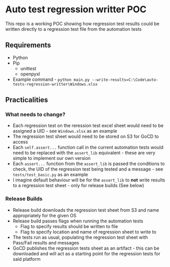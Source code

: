 # Auto test regression writter POC
 
This repo is a working POC showing how regression test results could be written directly to a regression test file from the automation tests

## Requirements
- Python
- Pip
    - unittest
    - openpyxl
- Example command - `python main.py --write-results=C:\Code\auto-tests-regression-writter\Windows.xlsx`

## Practicalities
### What needs to change?
- Each regression test on the reression test excel sheet would need to be assigned a UID - see `Windows.xlsx` as an example
- The regression test sheet would need to be stored on S3 for GoCD to access
- Each `self.assert...` function call in the current automation tests would need to be replaced with the `assert_lib` equivalent - these are very simple to implement our own version
- Each `assert...` function from the `assert_lib` is passed the conditions to check, the UID of the regression test being tested and a message - see `tests/test_basic.py` as an example
- I imagine default behaviour will be for the `assert_lib` to **not**  write results to a regression test sheet - only for release builds (See below)

### Release Builds
- Release build downloads the regression test sheet from S3 and name appropriately for the given OS
- Release build passes flags when running the automation tests
    - Flag to specify results should be written to file
    - Flag to specify location and name of regression sheet to write to
- The tests run as usual, populating the regression test sheet with Pass/Fail results and messages
- GoCD publishes the regression tests sheet as an artifact - this can be downloaded and will act as a starting point for the regression tests for said platform
